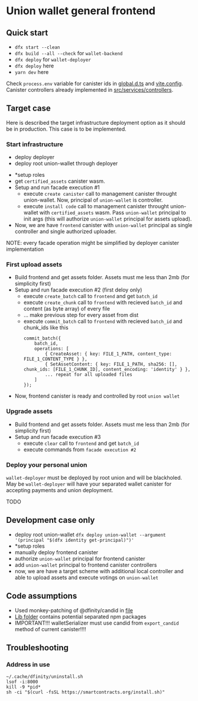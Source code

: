 # Union wallet general frontend

## Quick start

- `dfx start --clean`
- `dfx build --all --check` for `wallet-backend`
- `dfx deploy` for `wallet-deployer`
- `dfx deploy` here
- `yarn dev` here

Check `process.env` variable for canister ids in [global.d.ts](./global.d.ts) and [vite.config](./vite.config.ts). Canister controllers already implemented in [src/services/controllers](./src/services/controllers/).

## Target case

Here is described the target infrastructure deployment option as it should be in production. This case is to be implemented.

### Start infrastructure

- deploy deployer
- deploy root union-wallet through deployer
<!-- `dfx deploy union-wallet --argument '(principal "$(dfx identity get-principal)")'` -->
- \*setup roles
- get `certified_assets` canister wasm.
- Setup and run facade execution #1
  - execute `create canister` call to management canister throught union-wallet. Now, principal of `union-wallet` is controller.
  - execute `install code` call to management canister throught union-wallet with `certified_assets` wasm. Pass `union-wallet` principal to init args (this will authorize `union-wallet` principal for assets upload).
- Now, we are have `frontend` canister with `union-wallet` principal as single controller and single authorized uploader.

NOTE: every facade operation might be simplified by deployer canister implementation

### First upload assets

- Build frontend and get assets folder. Assets must me less than 2mb (for simplicity first)
- Setup and run facade execution #2 (first deloy only)
  - execute `create_batch` call to `frontend` and get `batch_id`
  - execute `create_chunk` call to `frontend` with recieved `batch_id` and content (as byte array) of every file
  - ... make previous step for every asset from dist
  - execute `commit_batch` call to `frontend` with recieved `batch_id` and chunk_ids like this
    ```
    commit_batch({
    	batch_id,
    	operations: [
    		{ CreateAsset: { key: FILE_1_PATH, content_type: FILE_1_CONTENT_TYPE } },
    		{ SetAssetContent: { key: FILE_1_PATH, sha256: [], chunk_ids: [FILE_1_CHUNK_ID], content_encoding: 'identity' } },
    		... repeat for all uploaded files
    	]
    });
    ```
- Now, frontend canister is ready and controlled by root `union wallet`

### Upgrade assets

- Build frontend and get assets folder. Assets must me less than 2mb (for simplicity first)
- Setup and run facade execution #3
  - execute `clear` call to `frontend` and get `batch_id`
  - execute commands from `facade execution #2`

### Deploy your personal union

`wallet-deployer` must be deployed by root union and will be blackholed. May be `wallet-deployer` will have your separated wallet canister for accepting payments and union deployment.

TODO

## Development case only

- deploy root union-wallet `dfx deploy union-wallet --argument '(principal "$(dfx identity get-principal)")'`
- \*setup roles
- manually deploy frontend canister
- authorize `union-wallet` principal for frontend canister
- add `union-wallet` principal to frontend canister controllers
- now, we are have a target scheme with additional local controller and able to upload assets and execute votings on `union-wallet`

## Code assumptions

- Used monkey-patching of @dfinity/candid in [file](./src/services/controllers/idl-monkey-patching.ts)
- [Lib folder](./src/lib/README.md) contains potential separated npm packages
- IMPORTANT!!! walletSerializer must use candid from `export_candid` method of current canister!!!!

## Troubleshooting

### Address in use

```
~/.cache/dfinity/uninstall.sh
lsof -i:8000
kill -9 *pid*
sh -ci "$(curl -fsSL https://smartcontracts.org/install.sh)"
```
